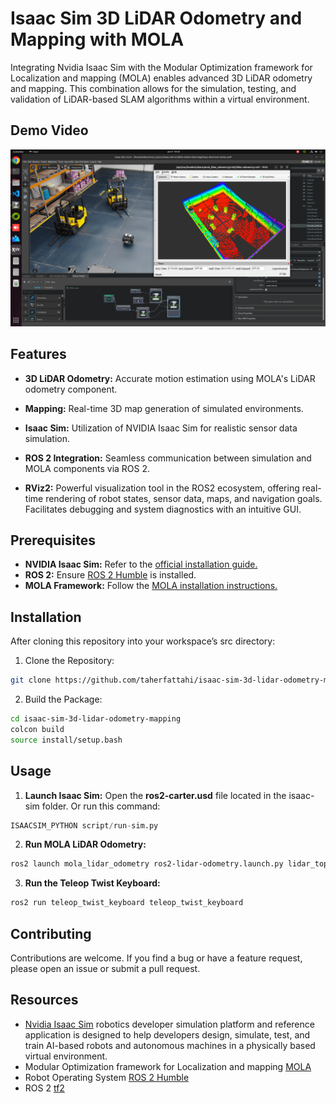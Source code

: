 # Isaac Sim 3D LiDAR Odometry and Mapping with MOLA

Integrating Nvidia Isaac Sim with the Modular Optimization framework for Localization and mapping (MOLA) enables advanced 3D LiDAR odometry and mapping. This combination allows for the simulation, testing, and validation of LiDAR-based SLAM algorithms within a virtual environment. 

## Demo Video
[![IMAGE](images/ros2-carter-image.png)](https://youtu.be/0JTuzaDoSi4)


## Features
- **3D LiDAR Odometry:** Accurate motion estimation using MOLA's LiDAR odometry component.

- **Mapping:** Real-time 3D map generation of simulated environments.

- **Isaac Sim:** Utilization of NVIDIA Isaac Sim for realistic sensor data simulation.

- **ROS 2 Integration:** Seamless communication between simulation and MOLA components via ROS 2.

- **RViz2:** Powerful visualization tool in the ROS2 ecosystem, offering real-time rendering of robot states, sensor data, maps, and navigation goals.
Facilitates debugging and system diagnostics with an intuitive GUI.


## Prerequisites

- **NVIDIA Isaac Sim:** Refer to the [official installation guide.](https://developer.nvidia.com/isaac/sim)
- **ROS 2:** Ensure [ROS 2 Humble](https://docs.ros.org/en/humble/Installation.html) is installed.
- **MOLA Framework:** Follow the [MOLA installation instructions.](https://docs.mola-slam.org/latest/)

## Installation
After cloning this repository into your workspace’s src directory:
1. Clone the Repository:
```sh
git clone https://github.com/taherfattahi/isaac-sim-3d-lidar-odometry-mapping
```
2. Build the Package:
```sh
cd isaac-sim-3d-lidar-odometry-mapping
colcon build
source install/setup.bash
```

## Usage

1. **Launch Isaac Sim:**
Open the <b>ros2-carter.usd</b> file located in the isaac-sim folder.
Or run this command:
```py
ISAACSIM_PYTHON script/run-sim.py
```

2. **Run MOLA LiDAR Odometry:** 
```sh
ros2 launch mola_lidar_odometry ros2-lidar-odometry.launch.py lidar_topic_name:=/point_cloud
```

3. **Run the Teleop Twist Keyboard:**
```sh
ros2 run teleop_twist_keyboard teleop_twist_keyboard
```

## Contributing
Contributions are welcome. If you find a bug or have a feature request, please open an issue or submit a pull request.

## Resources

- [Nvidia Isaac Sim](https://docs.omniverse.nvidia.com/isaacsim/latest/) robotics developer simulation platform and reference application is designed to help developers design, simulate, test, and train AI-based robots and autonomous machines in a physically based virtual environment.
- Modular Optimization framework for Localization and mapping [MOLA](https://docs.mola-slam.org/latest/)
- Robot Operating System [ROS 2 Humble](https://docs.ros.org/en/humble/index.html)
- ROS 2 [tf2](https://docs.ros.org/en/humble/Tutorials/Intermediate/Tf2/Introduction-To-Tf2.html)
